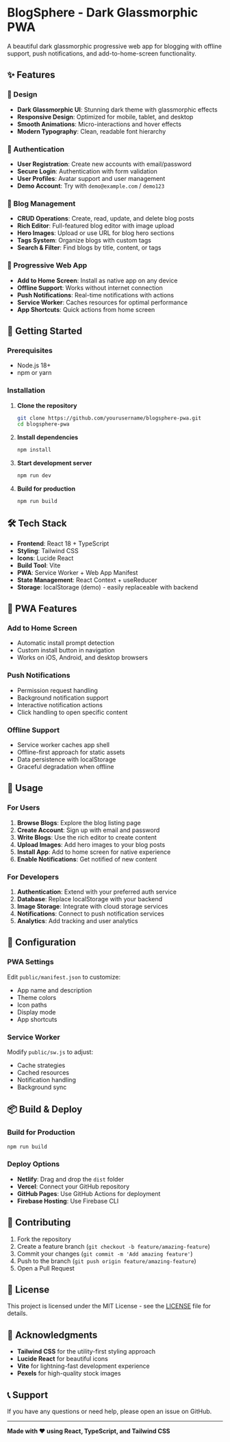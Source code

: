 # BlogSphere - Dark Glassmorphic PWA

A beautiful dark glassmorphic progressive web app for blogging with offline support, push notifications, and add-to-home-screen functionality.

## ✨ Features

### 🎨 Design
- **Dark Glassmorphic UI**: Stunning dark theme with glassmorphic effects
- **Responsive Design**: Optimized for mobile, tablet, and desktop
- **Smooth Animations**: Micro-interactions and hover effects
- **Modern Typography**: Clean, readable font hierarchy

### 🔐 Authentication
- **User Registration**: Create new accounts with email/password
- **Secure Login**: Authentication with form validation
- **User Profiles**: Avatar support and user management
- **Demo Account**: Try with `demo@example.com` / `demo123`

### 📝 Blog Management
- **CRUD Operations**: Create, read, update, and delete blog posts
- **Rich Editor**: Full-featured blog editor with image upload
- **Hero Images**: Upload or use URL for blog hero sections
- **Tags System**: Organize blogs with custom tags
- **Search & Filter**: Find blogs by title, content, or tags

### 📱 Progressive Web App
- **Add to Home Screen**: Install as native app on any device
- **Offline Support**: Works without internet connection
- **Push Notifications**: Real-time notifications with actions
- **Service Worker**: Caches resources for optimal performance
- **App Shortcuts**: Quick actions from home screen

## 🚀 Getting Started

### Prerequisites
- Node.js 18+ 
- npm or yarn

### Installation

1. **Clone the repository**
   ```bash
   git clone https://github.com/yourusername/blogsphere-pwa.git
   cd blogsphere-pwa
   ```

2. **Install dependencies**
   ```bash
   npm install
   ```

3. **Start development server**
   ```bash
   npm run dev
   ```

4. **Build for production**
   ```bash
   npm run build
   ```

## 🛠️ Tech Stack

- **Frontend**: React 18 + TypeScript
- **Styling**: Tailwind CSS
- **Icons**: Lucide React
- **Build Tool**: Vite
- **PWA**: Service Worker + Web App Manifest
- **State Management**: React Context + useReducer
- **Storage**: localStorage (demo) - easily replaceable with backend

## 📱 PWA Features

### Add to Home Screen
- Automatic install prompt detection
- Custom install button in navigation
- Works on iOS, Android, and desktop browsers

### Push Notifications
- Permission request handling
- Background notification support
- Interactive notification actions
- Click handling to open specific content

### Offline Support
- Service worker caches app shell
- Offline-first approach for static assets
- Data persistence with localStorage
- Graceful degradation when offline

## 🎯 Usage

### For Users
1. **Browse Blogs**: Explore the blog listing page
2. **Create Account**: Sign up with email and password
3. **Write Blogs**: Use the rich editor to create content
4. **Upload Images**: Add hero images to your blog posts
5. **Install App**: Add to home screen for native experience
6. **Enable Notifications**: Get notified of new content

### For Developers
1. **Authentication**: Extend with your preferred auth service
2. **Database**: Replace localStorage with your backend
3. **Image Storage**: Integrate with cloud storage services
4. **Notifications**: Connect to push notification services
5. **Analytics**: Add tracking and user analytics

## 🔧 Configuration

### PWA Settings
Edit `public/manifest.json` to customize:
- App name and description
- Theme colors
- Icon paths
- Display mode
- App shortcuts

### Service Worker
Modify `public/sw.js` to adjust:
- Cache strategies
- Cached resources
- Notification handling
- Background sync

## 📦 Build & Deploy

### Build for Production
```bash
npm run build
```

### Deploy Options
- **Netlify**: Drag and drop the `dist` folder
- **Vercel**: Connect your GitHub repository
- **GitHub Pages**: Use GitHub Actions for deployment
- **Firebase Hosting**: Use Firebase CLI

## 🤝 Contributing

1. Fork the repository
2. Create a feature branch (`git checkout -b feature/amazing-feature`)
3. Commit your changes (`git commit -m 'Add amazing feature'`)
4. Push to the branch (`git push origin feature/amazing-feature`)
5. Open a Pull Request

## 📄 License

This project is licensed under the MIT License - see the [LICENSE](LICENSE) file for details.

## 🙏 Acknowledgments

- **Tailwind CSS** for the utility-first styling approach
- **Lucide React** for beautiful icons
- **Vite** for lightning-fast development experience
- **Pexels** for high-quality stock images

## 📞 Support

If you have any questions or need help, please open an issue on GitHub.

---

**Made with ❤️ using React, TypeScript, and Tailwind CSS**
